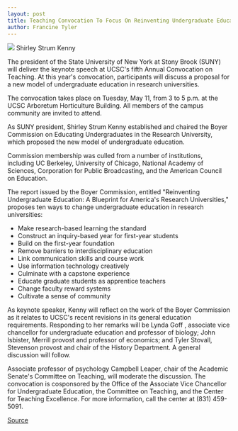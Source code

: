 ```yaml
---
layout: post
title: Teaching Convocation To Focus On Reinventing Undergraduate Education
author: Francine Tyler
---
```


![][3] Shirley Strum Kenny

The president of the State University of New York at Stony Brook (SUNY) will deliver the keynote speech at UCSC's fifth Annual Convocation on Teaching. At this year's convocation, participants will discuss a proposal for a new model of undergraduate education in research universities.

The convocation takes place on Tuesday, May 11, from 3 to 5 p.m. at the UCSC Arboretum Horticulture Building. All members of the campus community are invited to attend.

As SUNY president, Shirley Strum Kenny established and chaired the Boyer Commission on Educating Undergraduates in the Research University, which proposed the new model of undergraduate education.

Commission membership was culled from a number of institutions, including UC Berkeley, University of Chicago, National Academy of Sciences, Corporation for Public Broadcasting, and the American Council on Education.

The report issued by the Boyer Commission, entitled "Reinventing Undergraduate Education: A Blueprint for America's Research Universities," proposes ten ways to change undergraduate education in research universities:
* Make research-based learning the standard
* Construct an inquiry-based year for first-year students
* Build on the first-year foundation
* Remove barriers to interdisciplinary education
* Link communication skills and course work
* Use information technology creatively
* Culminate with a capstone experience
* Educate graduate students as apprentice teachers
* Change faculty reward systems
* Cultivate a sense of community

As keynote speaker, Kenny will reflect on the work of the Boyer Commission as it relates to UCSC's recent revisions in its general education requirements. Responding to her remarks will be Lynda Goff , associate vice chancellor for undergraduate education and professor of biology; John Isbister, Merrill provost and professor of economics; and Tyler Stovall, Stevenson provost and chair of the History Department. A general discussion will follow.

Associate professor of psychology Campbell Leaper, chair of the Academic Senate's Committee on Teaching, will moderate the discussion. The convocation is cosponsored by the Office of the Associate Vice Chancellor for Undergraduate Education, the Committee on Teaching, and the Center for Teaching Excellence. For more information, call the center at (831) 459-5091.

[3]: http://www1.ucsc.edu/oncampus/currents/98-99/art/kenny_shirley.99-05-03.jpg

[Source](http://www1.ucsc.edu/oncampus/currents/98-99/05-03/teaching.htm "Permalink to Convocation on teaching with Shirley Strum Kenny; 05-03-99")
